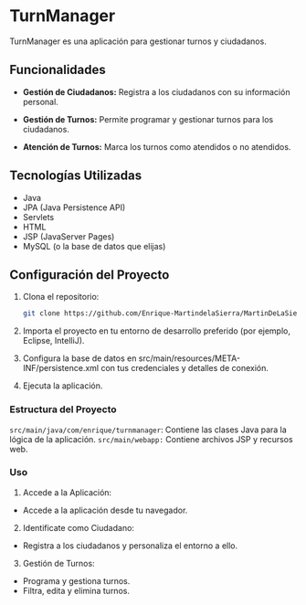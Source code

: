 # TurnManager

TurnManager es una aplicación para gestionar turnos y ciudadanos.

## Funcionalidades

- **Gestión de Ciudadanos:** Registra a los ciudadanos con su información personal.

- **Gestión de Turnos:** Permite programar y gestionar turnos para los ciudadanos.

- **Atención de Turnos:** Marca los turnos como atendidos o no atendidos.

## Tecnologías Utilizadas

- Java
- JPA (Java Persistence API)
- Servlets
- HTML
- JSP (JavaServer Pages)
- MySQL (o la base de datos que elijas)

## Configuración del Proyecto

1. Clona el repositorio:

   ```bash
   git clone https://github.com/Enrique-MartindelaSierra/MartinDeLaSierraEspinosaEnriqueFrancisco-pruebatec2.git

2. Importa el proyecto en tu entorno de desarrollo preferido (por ejemplo, Eclipse, IntelliJ).

3. Configura la base de datos en src/main/resources/META-INF/persistence.xml con tus credenciales y detalles de conexión.

4. Ejecuta la aplicación.

### Estructura del Proyecto
`src/main/java/com/enrique/turnmanager`: Contiene las clases Java para la lógica de la aplicación.
`src/main/webapp:` Contiene archivos JSP y recursos web.

### Uso
1. Accede a la Aplicación: 
- Accede a la aplicación desde tu navegador.

2. Identificate como Ciudadano:
- Registra a los ciudadanos y personaliza el entorno a ello.

3. Gestión de Turnos:
- Programa y gestiona turnos.
- Filtra, edita y elimina turnos.
